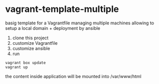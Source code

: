 # vagrant-template-multiple
basig template for a Vagrantfile managing multiple machines allowing to setup a local domain + deployment by ansible

1. clone this project
2. customize Vagrantfile
3. customize ansible
4. run

```
vagrant box update
vagrant up
```

the content inside application will be mounted into /var/www/html
